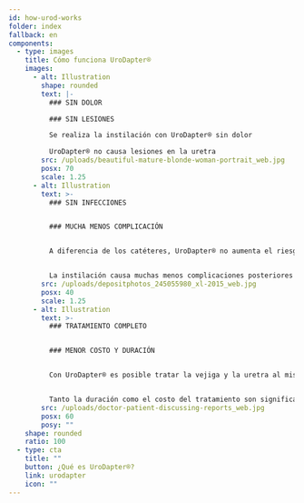 ```yaml
---
id: how-urod-works
folder: index
fallback: en
components:
  - type: images
    title: Cómo funciona UroDapter®
    images:
      - alt: Illustration
        shape: rounded
        text: |-
          ### SIN DOLOR

          ### SIN LESIONES

          Se realiza la instilación con UroDapter® sin dolor

          UroDapter® no causa lesiones en la uretra
        src: /uploads/beautiful-mature-blonde-woman-portrait_web.jpg
        posx: 70
        scale: 1.25
      - alt: Illustration
        text: >-
          ### SIN INFECCIONES


          ### MUCHA MENOS COMPLICACIÓN


          A diferencia de los catéteres, UroDapter® no aumenta el riesgo de infecciones del tracto urinario


          La instilación causa muchas menos complicaciones posteriores después del tratamiento
        src: /uploads/depositphotos_245055980_xl-2015_web.jpg
        posx: 40
        scale: 1.25
      - alt: Illustration
        text: >-
          ### TRATAMIENTO COMPLETO


          ### MENOR COSTO Y DURACIÓN


          Con UroDapter® es posible tratar la vejiga y la uretra al mismo tiempo


          Tanto la duración como el costo del tratamiento son significativamente menores
        src: /uploads/doctor-patient-discussing-reports_web.jpg
        posx: 60
        posy: ""
    shape: rounded
    ratio: 100
  - type: cta
    title: ""
    button: ¿Qué es UroDapter®?
    link: urodapter
    icon: ""
---
```

